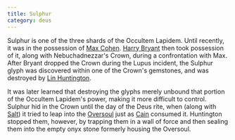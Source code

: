 ```yaml
---
title: Sulphur
category: deus
---
```

Sulphur is one of the three shards of the Occultem Lapidem. Until recently, it was in the possession of [Max Cohen](char-public-nate). [Harry Bryant](npc-bryant) then took possession of it, along with Nebuchadnezzar's Crown, during a confrontation with Max. After Bryant dropped the Crown during the Lupus incident, the Sulphur glyph was discovered within one of the Crown's gemstones, and was destroyed by [Lin Huntington](npc-merlin).

It was later learned that destroying the glyphs merely unbound that portion of the Occultem Lapidem's power, making it more difficult to control. Sulphur hid in the Crown until the day of the Deus rite, when (along with [Salt](npc-salt)) it tried to leap into the [Oversoul](npc-oversoul) just as [Cain](npc-cain) consumed it. Huntington stopped them, however, by trapping them in a wall of force and then sealing them into the empty onyx stone formerly housing the Oversoul.
